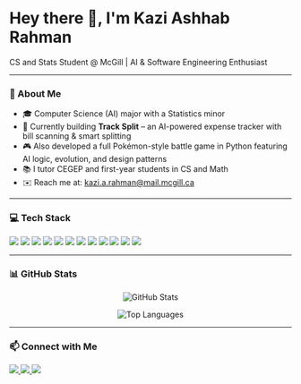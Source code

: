 <h1 align="left">Hey there 👋, I'm Kazi Ashhab Rahman</h1>
<p align="left">
  CS and Stats Student @ McGill | AI & Software Engineering Enthusiast  
</p>

---

### 🧠 About Me

- 🎓 Computer Science (AI) major with a Statistics minor  
- 🔭 Currently building **Track Split** – an AI-powered expense tracker with bill scanning & smart splitting  
- 🎮 Also developed a full Pokémon-style battle game in Python featuring AI logic, evolution, and design patterns  
- 📚 I tutor CEGEP and first-year students in CS and Math  
- ✉️ Reach me at: kazi.a.rahman@mail.mcgill.ca

---

### 💻 Tech Stack

<p>
  <img src="https://img.shields.io/badge/-Python-333?style=flat&logo=python" />
  <img src="https://img.shields.io/badge/-Java-333?style=flat&logo=java" />
  <img src="https://img.shields.io/badge/-C++-333?style=flat&logo=c%2B%2B" />
  <img src="https://img.shields.io/badge/-Flask-333?style=flat&logo=flask" />
  <img src="https://img.shields.io/badge/-React-333?style=flat&logo=react" />
  <img src="https://img.shields.io/badge/-MongoDB-333?style=flat&logo=mongodb" />
  <img src="https://img.shields.io/badge/-PostgreSQL-333?style=flat&logo=postgresql" />
  <img src="https://img.shields.io/badge/-Docker-333?style=flat&logo=docker" />
  <img src="https://img.shields.io/badge/-AWS-333?style=flat&logo=amazonaws" />
  <img src="https://img.shields.io/badge/-PyTorch-333?style=flat&logo=pytorch" />
  <img src="https://img.shields.io/badge/-spaCy-333?style=flat&logo=spacy" />
  <img src="https://img.shields.io/badge/-NLTK-333?style=flat&logo=python" />
</p>

---

### 📊 GitHub Stats

<p align="center">
  <img src="https://github-readme-stats.vercel.app/api?username=Ashhab95&show_icons=true&theme=tokyonight" alt="GitHub Stats" />
</p>

<p align="center">
  <img src="https://github-readme-stats.vercel.app/api/top-langs/?username=Ashhab95&layout=compact&theme=tokyonight" alt="Top Languages" />
</p>

---

### 📫 Connect with Me

<p>
  <a href="https://www.linkedin.com/in/kaziarahman">
    <img src="https://img.shields.io/badge/-LinkedIn-0077B5?style=flat&logo=linkedin" />
  </a>
  <a href="mailto:kazi.a.rahman@mail.mcgill.ca">
    <img src="https://img.shields.io/badge/-Email-D14836?style=flat&logo=gmail&logoColor=white" />
  </a>
  <a href="https://github.com/Ashhab95">
    <img src="https://img.shields.io/badge/-GitHub-333?style=flat&logo=github" />
  </a>
</p>
